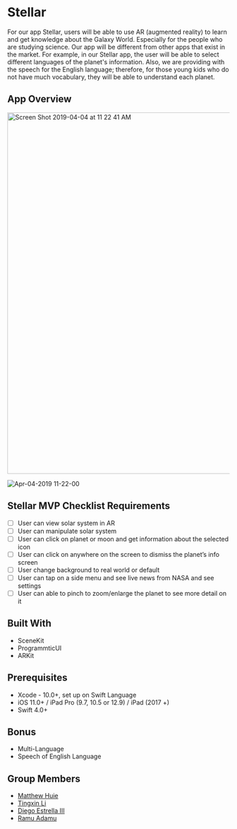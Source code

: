 # Stellar

For our app Stellar, users will be able to use AR (augmented reality) to learn and get knowledge about the Galaxy World. Especially for the people who are studying science. Our app will be different from other apps that exist in the market. For example, in our Stellar app, the user will be able to select different languages of the planet's information. Also, we are providing with the speech for the English language; therefore, for those young kids who do not have much vocabulary, they will be able to understand each planet.

## App Overview
<img width="818" alt="Screen Shot 2019-04-04 at 11 22 41 AM" src="https://user-images.githubusercontent.com/43765300/55567607-0218af00-56cc-11e9-86bd-00403513e44c.png">

![Apr-04-2019 11-22-00](https://user-images.githubusercontent.com/43765300/55567616-047b0900-56cc-11e9-96a7-26b5fb97911d.gif)

## Stellar MVP Checklist Requirements

- [ ] User can view solar system in AR
- [ ] User can manipulate solar system 
- [ ] User can click on planet or moon and get information about the selected icon
- [ ] User can click on anywhere on the screen to dismiss the planet’s info screen
- [ ] User change background to real world or default 
- [ ] User can tap on a side menu and see live news from NASA and see settings
- [ ] User can able to pinch to zoom/enlarge the planet to see more detail on it

## Built With
* SceneKit
* ProgrammticUI 
* ARKit

## Prerequisites
* Xcode - 10.0+, set up on Swift Language
* iOS 11.0+ / iPad Pro (9.7, 10.5 or 12.9) / iPad (2017 +)
* Swift 4.0+

## Bonus
* Multi-Language
* Speech of English Language


## Group Members
* [Matthew Huie](https://github.com/MattHuie)
* [Tingxin Li](https://github.com/vaslee)
* [Diego Estrella III](https://github.com/Destrella3)
* [Ramu Adamu](https://github.com/ramuadamu)
